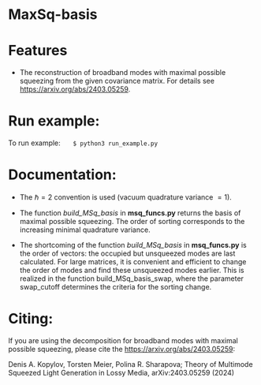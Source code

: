 # MaxSq-basis


Features
============

* The reconstruction of broadband modes with maximal possible squeezing from the given covariance matrix. For details see <https://arxiv.org/abs/2403.05259>.


Run example:
============
To run example:
```    $ python3 run_example.py ```


Documentation:
============

* The $\hbar=2$ convention is used (vacuum quadrature variance $=1$). 

* The function *build_MSq_basis* in **msq_funcs.py** returns the basis of maximal possible squeezing. The order of sorting corresponds to the increasing minimal quadrature variance.

* The shortcoming of the function *build_MSq_basis* in **msq_funcs.py** is the order of vectors: the occupied but unsqueezed modes are last calculated. For large matrices, it is convenient and efficient to change the order of modes and find these unsqueezed modes earlier.
This is realized in the function build_MSq_basis_swap, where the parameter swap_cutoff determines the criteria for the sorting change.



Citing:
============

If you are using the decomposition for broadband modes with maximal possible squeezing, please cite the <https://arxiv.org/abs/2403.05259>:

Denis A. Kopylov, Torsten Meier, Polina R. Sharapova; Theory of Multimode Squeezed Light Generation in Lossy Media, arXiv:2403.05259 (2024)

